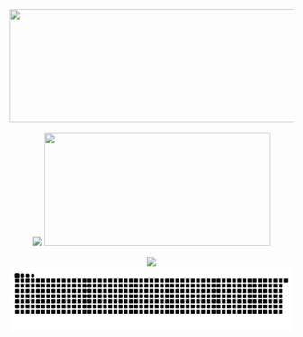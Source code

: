 

<div align="center">
  <img src="https://i.imgur.com/F12Xlup.png" width="600" height="200">
</div> 

<br>

<div align="center">
 <img src="https://github-readme-stats.vercel.app/api/top-langs/?username=Giovanalucia&theme=material-palenight&show_icons=true&hide_border=false&layout=compact"/>
 <img src="https://github-readme-stats.vercel.app/api?username=Giovanalucia&theme=material-palenight&show_icons=true&hide_border=false&count_private=true" width="400" height="200"/>
</div>

<br>

<div align="center">
  <img src="https://nukochannel.neocities.org/NukoImg/Activities/Hobbies/nukoBrowsing.gif" width="20">
</div>

<picture>
  <source media="(prefers-color-scheme: dark)" srcset="https://raw.githubusercontent.com/Giovanalucia/Giovanalucia/output/github-contribution-grid-snake-dark.svg">
  <img alt="github contribution grid snake animation" src="https://raw.githubusercontent.com/Giovanalucia/Giovanalucia/output/github-contribution-grid-snake.svg">
</picture>
